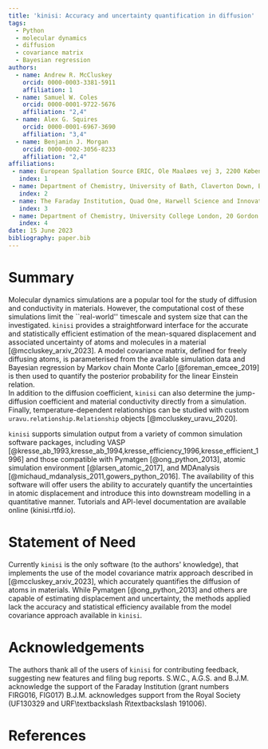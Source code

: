 ```yaml
---
title: 'kinisi: Accuracy and uncertainty quantification in diffusion'
tags:
  - Python
  - molecular dynamics
  - diffusion
  - covariance matrix
  - Bayesian regression
authors:
  - name: Andrew R. McCluskey
    orcid: 0000-0003-3381-5911
    affiliation: 1
  - name: Samuel W. Coles
    orcid: 0000-0001-9722-5676
    affiliation: "2,4"
  - name: Alex G. Squires
    orcid: 0000-0001-6967-3690
    affiliation: "3,4"
  - name: Benjamin J. Morgan
    orcid: 0000-0002-3056-8233
    affiliation: "2,4"
affiliations:
 - name: European Spallation Source ERIC, Ole Maaløes vej 3, 2200 København N, DK
   index: 1
 - name: Department of Chemistry, University of Bath, Claverton Down, Bath, BA2 7AY, UK
   index: 2
 - name: The Faraday Institution, Quad One, Harwell Science and Innovation Campus, Didcot, OX11 0RA, UK
   index: 3
 - name: Department of Chemistry, University College London, 20 Gordon Street, London WC1H 0AJ, UK
   index: 4
date: 15 June 2023
bibliography: paper.bib
---
```


# Summary

Molecular dynamics simulations are a popular tool for the study of diffusion and conductivity in materials. 
However, the computational cost of these simulations limit the ``real-world'' timescale and system size that can the investigated. 
`kinisi` provides a straightforward interface for the accurate and statistically efficient estimation of the mean-squared displacement and associated uncertainty of atoms and molecules in a material [@mccluskey_arxiv_2023]. 
A model covariance matrix, defined for freely diffusing atoms, is parameterised from the available simulation data and Bayesian regression by Markov chain Monte Carlo [@foreman_emcee_2019] is then used to quantify the posterior probability for the linear Einstein relation.  
In addition to the diffusion coefficient, `kinisi` can also determine the jump-diffusion coefficient and material conductivity directly from a simulation.
Finally, temperature-dependent relationships can be studied with custom `uravu.relationship.Relationship` objects [@mccluskey_uravu_2020]. 

`kinisi` supports simulation output from a variety of common simulation software packages, including VASP [@kresse_ab_1993,kresse_ab_1994,kresse_efficiency_1996,kresse_efficient_1996] and those compatible with Pymatgen [@ong_python_2013], atomic simulation environment [@larsen_atomic_2017], and MDAnalysis [@michaud_mdanalysis_2011,gowers_python_2016]. 
The availability of this software will offer users the ability to accurately quantify the uncertainties in atomic displacement and introduce this into downstream modelling in a quantitative manner. 
Tutorials and API-level documentation are available online (kinisi.rtfd.io). 

# Statement of Need

Currently `kinisi` is the only software (to the authors' knowledge), that implements the use of the model covariance matrix approach described in [@mccluskey_arxiv_2023], which accurately quantifies the diffusion of atoms in materials. 
While Pymatgen [@ong_python_2013] and others are capable of estimating displacement and uncertainty, the methods applied lack the accuracy and statistical efficiency available from the model covariance approach available in `kinisi`. 

# Acknowledgements

The authors thank all of the users of `kinisi` for contributing feedback, suggesting new features and filing bug reports. 
S.W.C., A.G.S. and B.J.M. acknowledge the support of the Faraday Institution (grant numbers FIRG016, FIG017) 
B.J.M. acknowledges support from the Royal Society (UF130329 and URF\textbackslash R\textbackslash 191006). 

# References
